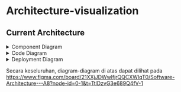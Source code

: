 # Architecture-visualization

## Current Architecture

<details>
  <summary>
    Component Diagram
  </summary>  

  <img width="3551" alt="Software Architecture - A8 (4)" src="https://github.com/BookKuStore/Archtecture-visualization/assets/120235144/5c1206e9-fdbb-4266-9be0-db7439b15e91">

</details>

<details>
  <summary>
    Code Diagram
  </summary>

  ![kupon_bookku](https://github.com/BookKuStore/Archtecture-visualization/assets/120235144/5d3b0cbf-1c8f-4bb4-92f9-2509a66ac0a3)

</details>

<details>
  <summary>
    Deployment Diagram
  </summary>
  
</details>


Secara keseluruhan, diagram-diagram di atas dapat dilihat pada https://www.figma.com/board/21XXjJDWwlfjrQQCXWIqT0/Software-Architecture---A8?node-id=0-1&t=TtlDzvG3e689Q4fV-1
